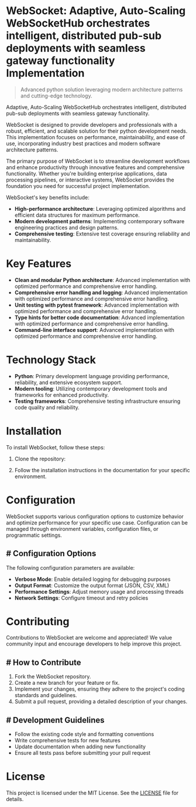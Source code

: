 <!-- fallback_WebSocket_20251028223632_81598 -->

# WebSocket: Adaptive, Auto-Scaling WebSocketHub orchestrates intelligent, distributed pub-sub deployments with seamless gateway functionality Implementation
> Advanced python solution leveraging modern architecture patterns and cutting-edge technology.

Adaptive, Auto-Scaling WebSocketHub orchestrates intelligent, distributed pub-sub deployments with seamless gateway functionality.

WebSocket is designed to provide developers and professionals with a robust, efficient, and scalable solution for their python development needs. This implementation focuses on performance, maintainability, and ease of use, incorporating industry best practices and modern software architecture patterns.

The primary purpose of WebSocket is to streamline development workflows and enhance productivity through innovative features and comprehensive functionality. Whether you're building enterprise applications, data processing pipelines, or interactive systems, WebSocket provides the foundation you need for successful project implementation.

WebSocket's key benefits include:

* **High-performance architecture**: Leveraging optimized algorithms and efficient data structures for maximum performance.
* **Modern development patterns**: Implementing contemporary software engineering practices and design patterns.
* **Comprehensive testing**: Extensive test coverage ensuring reliability and maintainability.

# Key Features

* **Clean and modular Python architecture**: Advanced implementation with optimized performance and comprehensive error handling.
* **Comprehensive error handling and logging**: Advanced implementation with optimized performance and comprehensive error handling.
* **Unit testing with pytest framework**: Advanced implementation with optimized performance and comprehensive error handling.
* **Type hints for better code documentation**: Advanced implementation with optimized performance and comprehensive error handling.
* **Command-line interface support**: Advanced implementation with optimized performance and comprehensive error handling.

# Technology Stack

* **Python**: Primary development language providing performance, reliability, and extensive ecosystem support.
* **Modern tooling**: Utilizing contemporary development tools and frameworks for enhanced productivity.
* **Testing frameworks**: Comprehensive testing infrastructure ensuring code quality and reliability.

# Installation

To install WebSocket, follow these steps:

1. Clone the repository:


2. Follow the installation instructions in the documentation for your specific environment.

# Configuration

WebSocket supports various configuration options to customize behavior and optimize performance for your specific use case. Configuration can be managed through environment variables, configuration files, or programmatic settings.

## # Configuration Options

The following configuration parameters are available:

* **Verbose Mode**: Enable detailed logging for debugging purposes
* **Output Format**: Customize the output format (JSON, CSV, XML)
* **Performance Settings**: Adjust memory usage and processing threads
* **Network Settings**: Configure timeout and retry policies

# Contributing

Contributions to WebSocket are welcome and appreciated! We value community input and encourage developers to help improve this project.

## # How to Contribute

1. Fork the WebSocket repository.
2. Create a new branch for your feature or fix.
3. Implement your changes, ensuring they adhere to the project's coding standards and guidelines.
4. Submit a pull request, providing a detailed description of your changes.

## # Development Guidelines

* Follow the existing code style and formatting conventions
* Write comprehensive tests for new features
* Update documentation when adding new functionality
* Ensure all tests pass before submitting your pull request

# License

This project is licensed under the MIT License. See the [LICENSE](https://github.com/zhusonglai/WebSocket/blob/main/LICENSE) file for details.
